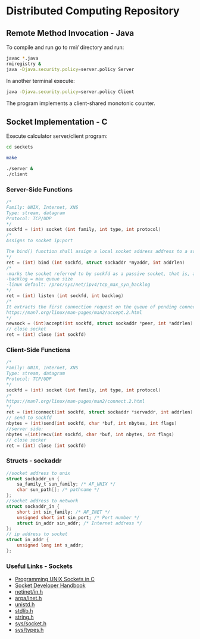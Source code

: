 # Distributed Computing Repository

## Remote Method Invocation - Java

To compile and run go to rmi/ directory and run:

```sh
javac *.java
rmiregistry &
java -Djava.security.policy=server.policy Server
```

In another terminal execute:

```sh
java -Djava.security.policy=server.policy Client
```

The program implements a client-shared monotonic counter.

## Socket Implementation - C

Execute calculator server/client program:

```sh
cd sockets

make

./server &
./client
```

### Server-Side Functions
```C
/* 
Family: UNIX, Internet, XNS
Type: stream, datagram
Protocol: TCP/UDP
*/
sockfd = (int) socket (int family, int type, int protocol)
/*
Assigns to socket ip:port

The bind() function shall assign a local socket address address to a socket identified by descriptor socket that has no local socket address assigned. Sockets created with the socket() function are initially unnamed; they are identified only by their address family
*/
ret = (int) bind (int sockfd, struct sockaddr *myaddr, int addrlen)
/*
-marks the socket referred to by sockfd as a passive socket, that is, as a socket that will be used to accept incoming connection requests using accept()
-backlog = max queue size
-linux default: /proc/sys/net/ipv4/tcp_max_syn_backlog
*/
ret = (int) listen (int sockfd, int backlog)
/*
It extracts the first connection request on the queue of pending connections for the listening socket, sockfd, creates a new connected socket, and returns a new file descriptor referring to that socket. The newly created socket is not in the listening state.  The original socket sockfd is unaffected by this call
https://man7.org/linux/man-pages/man2/accept.2.html
*/
newsock = (int)accept(int sockfd, struct sockaddr *peer, int *addrlen)
// close socket
ret = (int) close (int sockfd)
```
### Client-Side Functions
```C
/* 
Family: UNIX, Internet, XNS
Type: stream, datagram
Protocol: TCP/UDP
*/
sockfd = (int) socket (int family, int type, int protocol)
/*
https://man7.org/linux/man-pages/man2/connect.2.html
*/
ret = (int)connect(int sockfd, struct sockaddr *servaddr, int addrlen)
// send to sockfd
nbytes = (int)send(int sockfd, char *buf, int nbytes, int flags)
//server side:
nbytes =(int)recv(int sockfd, char *buf, int nbytes, int flags)
// close socker
ret = (int) close (int sockfd)
```
### Structs - sockaddr
```C
//socket address to unix
struct sockaddr_un {
	sa_family_t sun_family; /* AF_UNIX */
	char sun_path[]; /* pathname */
};
//socket address to network
struct sockaddr_in {
	short int sin_family; /* AF_INET */
	unsigned short int sin_port; /* Port number */
	struct in_addr sin_addr; /* Internet address */
};
// ip address to socket
struct in_addr {
	unsigned long int s_addr;
};
```
### Useful Links - Sockets

* [Programming UNIX Sockets in C](http://www.softlab.ntua.gr/facilities/documentation/unix/unix-socket-faq/unix-socket-faq.html)
* [Socket Developer Handbook](https://docs.freebsd.org/en_US.ISO8859-1/books/developers-handbook/sockets.html)
* [netinet/in.h](https://pubs.opengroup.org/onlinepubs/7908799/xns/netinetin.h.html)
* [arpa/inet.h](https://pubs.opengroup.org/onlinepubs/7908799/xns/arpainet.h.html)
* [unistd.h](https://pubs.opengroup.org/onlinepubs/7908799/xsh/unistd.h.html)
* [stdlib.h](https://pubs.opengroup.org/onlinepubs/009604499/basedefs/stdlib.h.html)
* [string.h](https://pubs.opengroup.org/onlinepubs/7908799/xsh/string.h.html)
* [sys/socket.h](https://pubs.opengroup.org/onlinepubs/9699919799/basedefs/sys_socket.h.html)
* [sys/types.h](https://pubs.opengroup.org/onlinepubs/009696899/basedefs/sys/types.h.html)